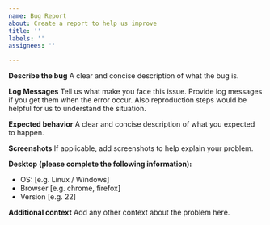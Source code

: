 ```yaml
---
name: Bug Report
about: Create a report to help us improve
title: ''
labels: ''
assignees: ''

---
```


**Describe the bug**
A clear and concise description of what the bug is.

**Log Messages**
Tell us what make you face this issue.
Provide log messages if you get them when the error occur.
Also reproduction steps would be helpful for us to understand the situation.

**Expected behavior**
A clear and concise description of what you expected to happen.

**Screenshots**
If applicable, add screenshots to help explain your problem.

**Desktop (please complete the following information):**
 - OS: [e.g. Linux / Windows]
 - Browser [e.g. chrome, firefox]
 - Version [e.g. 22]

**Additional context**
Add any other context about the problem here.
